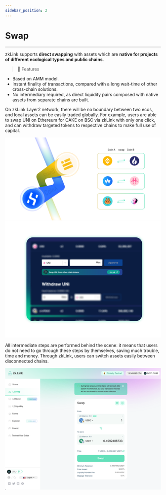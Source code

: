 ```yaml
---
sidebar_position: 2
---
```


# Swap

---

zkLink supports **direct swapping** with assets which are **native for projects of different ecological types and public chains**.

> **🥇** <span className="highlight">Features</span>
- Based on AMM model.
- Instant finality of transactions, compared with a long wait-time of other cross-chain solutions.
- No intermediary required, as direct liquidity pairs composed with native assets from separate chains are built.



On zkLink Layer2 network, there will be no boundary between two ecos, and local assets can be easily traded globally. For example, users are able to swap UNI on Ethereum for CAKE on BSC via zkLink with only one click, and can withdraw targeted tokens to respective chains to make full use of capital.

![What is zkLink](../../static/img/welcome.png)
![zkLink Layer2 Network](../../static/img/widget.png)

All intermediate steps are performed behind the scene: it means that users do not need to go through these steps by themselves, saving much trouble, time and money. Through zkLink, users can switch assets easily between disconnected chains.



<!-- proswap0 img -->
![proswap0](../../static/img/proswap0-light.png)
